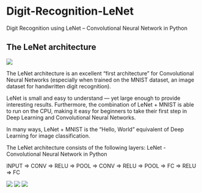 # Digit-Recognition-LeNet
Digit Recognition using LeNet – Convolutional Neural Network in Python
## The LeNet architecture
<img src="https://github.com/mhraza95/Digit-Recognition-LeNet/blob/master/lenet_architecture-768x226.png" />

The LeNet architecture is an excellent “first architecture” for Convolutional Neural Networks (especially when trained on the MNIST dataset, an image dataset for handwritten digit recognition).

LeNet is small and easy to understand — yet large enough to provide interesting results. Furthermore, the combination of LeNet + MNIST is able to run on the CPU, making it easy for beginners to take their first step in Deep Learning and Convolutional Neural Networks.

In many ways, LeNet + MNIST is the “Hello, World” equivalent of Deep Learning for image classification.

The LeNet architecture consists of the following layers:
LeNet - Convolutional Neural Network in Python

INPUT => CONV => RELU => POOL => CONV => RELU => POOL => FC => RELU => FC

<img src="https://github.com/mhraza95/Digit-Recognition-LeNet/blob/master/Capture%2001.PNG" />
<img src="https://github.com/mhraza95/Digit-Recognition-LeNet/blob/master/Capture%2002.PNG" />
<img src="https://github.com/mhraza95/Digit-Recognition-LeNet/blob/master/Capture%2003.PNG" />


